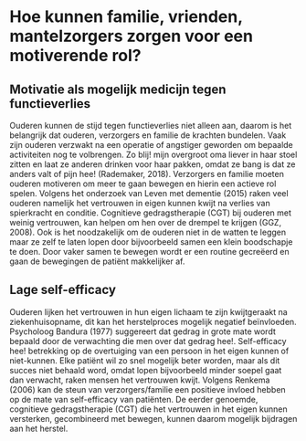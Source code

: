 # Hoe kunnen familie, vrienden, mantelzorgers zorgen voor een motiverende rol?

## Motivatie als mogelijk medicijn tegen functieverlies

Ouderen kunnen de stijd tegen functieverlies niet alleen aan, daarom is het belangrijk dat ouderen, verzorgers en familie de krachten bundelen. Vaak zijn ouderen verzwakt na een operatie of angstiger geworden om bepaalde activiteiten nog te volbrengen. Zo blij! mijn overgroot oma liever in haar stoel zitten en laat ze anderen drinken voor haar pakken, omdat ze bang is dat ze anders valt of pijn hee! \(Rademaker, 2018\). Verzorgers en familie moeten ouderen motiveren om meer te gaan bewegen en hierin een actieve rol spelen. Volgens het onderzoek van Leven met dementie \(2015\) raken veel ouderen namelijk het vertrouwen in eigen kunnen kwijt na verlies van spierkracht en conditie. Cognitieve gedragstherapie \(CGT\) bij ouderen met weinig vertrouwen, kan helpen om hen over de drempel te krijgen \(GGZ, 2008\). Ook is het noodzakelijk om de ouderen niet in de watten te leggen maar ze zelf te laten lopen door bijvoorbeeld samen een klein boodschapje te doen. Door vaker samen te bewegen wordt er een routine gecreëerd en gaan de bewegingen de patiënt makkelijker af.

## Lage self-efficacy

Ouderen lijken het vertrouwen in hun eigen lichaam te zijn kwijtgeraakt na ziekenhuisopname, dit kan het herstelproces mogelijk negatief beïnvloeden. Psycholoog Bandura \(1977\) suggereert dat gedrag in grote mate wordt bepaald door de verwachting die men over dat gedrag hee!. Self-efficacy hee! betrekking op de overtuiging van een persoon in het eigen kunnen of niet-kunnen. Elke patiënt wil zo snel mogelijk beter worden, maar als dit succes niet behaald word, omdat lopen bijvoorbeeld minder soepel gaat dan verwacht, raken mensen het vertrouwen kwijt. Volgens Renkema \(2006\) kan de steun van verzorgers/familie een positieve invloed hebben op de mate van self-efficacy van patiënten. De eerder genoemde, cognitieve gedragstherapie \(CGT\) die het vertrouwen in het eigen kunnen versterken, gecombineerd met bewegen, kunnen daarom mogelijk bijdragen aan het herstel.

